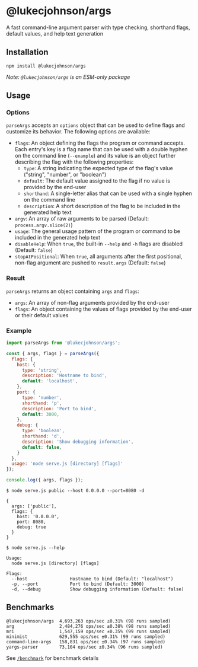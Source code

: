 # @lukecjohnson/args

A fast command-line argument parser with type checking, 
shorthand flags, default values, and help text generation


## Installation

```
npm install @lukecjohnson/args
```

*Note: `@lukecjohnson/args` is an ESM-only package*


## Usage

### Options

`parseArgs` accepts an `options` object that can be used to define flags and 
customize its behavior. The following options are available:

- `flags`: An object defining the flags the program or command accepts. Each 
  entry's key is a flag name that can be used with a double hyphen on the 
  command line (`--example`) and its value is an object further describing the 
  flag with the following properties:
  - `type`: A string indicating the expected type of the flag's value 
    ("string", "number", or "boolean")
  - `default`: The default value assigned to the flag if no value is provided by
    the end-user
  - `shorthand`: A single-letter alias that can be used with a single hyphen on
    the command line
  - `description`: A short description of the flag to be included in the
    generated help text
- `argv`: An array of raw arguments to be parsed (Default: `process.argv.slice(2)`)
- `usage`: The general usage pattern of the program or command to be included
  in the generated help text
- `disableHelp`: When `true`, the built-in `--help` and `-h` flags are
  disabled (Default: `false`)
- `stopAtPositional`: When `true`, all arguments after the first positional,
  non-flag argument are pushed to `result.args` (Default: `false`)


### Result

`parseArgs` returns an object containing `args` and `flags`:

- `args`: An array of non-flag arguments provided by the end-user
- `flags`: An object containing the values of flags provided by the end-user or 
  their default values


### Example

```js
import parseArgs from '@lukecjohnson/args';

const { args, flags } = parseArgs({
  flags: {
    host: {
      type: 'string',
      description: 'Hostname to bind',
      default: 'localhost',
    },
    port: {
      type: 'number',
      shorthand: 'p',
      description: 'Port to bind',
      default: 3000,
    },
    debug: {
      type: 'boolean',
      shorthand: 'd',
      description: 'Show debugging information',
      default: false,
    }
  },
  usage: 'node serve.js [directory] [flags]'
});

console.log({ args, flags });
```

```console
$ node serve.js public --host 0.0.0.0 --port=8080 -d

{
  args: ['public'],
  flags: {
    host: '0.0.0.0',
    port: 8080,
    debug: true
  }
}
```

```console
$ node serve.js --help

Usage:
  node serve.js [directory] [flags]

Flags:
  --host                Hostname to bind (Default: "localhost")
  -p, --port            Port to bind (Default: 3000)
  -d, --debug           Show debugging information (Default: false)
```


## Benchmarks

```
@lukecjohnson/args  4,693,263 ops/sec ±0.31% (98 runs sampled)
arg                 2,484,276 ops/sec ±0.38% (98 runs sampled)
mri                 1,547,159 ops/sec ±0.35% (99 runs sampled)
minimist            629,555 ops/sec ±0.31% (99 runs sampled)
command-line-args   158,831 ops/sec ±0.34% (97 runs sampled)
yargs-parser        73,104 ops/sec ±0.34% (96 runs sampled)
```

See [`/benchmark`](benchmark) for benchmark details
